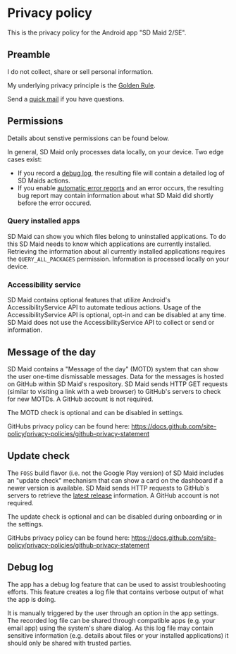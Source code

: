 # Privacy policy

This is the privacy policy for the Android app "SD Maid 2/SE".

## Preamble

I do not collect, share or sell personal information.

My underlying privacy principle is the [Golden Rule](https://en.wikipedia.org/wiki/Golden_Rule).

Send a [quick mail](mailto:support@darken.eu) if you have questions.

## Permissions

Details about senstive permissions can be found below.

In general, SD Maid only processes data locally, on your device. Two edge cases exist:

* If you record a [debug log](#debug-log), the resulting file will contain a detailed log of SD Maids actions.
* If you enable [automatic error reports](#automatic-error-reports) and an error occurs, the resulting bug report may
  contain information about what SD Maid did shortly before the error occured.

### Query installed apps

SD Maid can show you which files belong to uninstalled applications. To do this SD Maid needs to know which applications
are currently installed. Retrieving the information about all currently installed applications requires
the `QUERY_ALL_PACKAGES` permission. Information is processed locally on your device.

### Accessibility service

SD Maid contains optional features that utilize Android's AccessibilityService API to automate tedious actions. Usage of
the AccessibilityService API is optional, opt-in and can be disabled at any time. SD Maid does not use the
AccessibilityService API to collect or send or information.

## Message of the day

SD Maid contains a "Message of the day" (MOTD) system that can show the user one-time dismissable messages.
Data for the messages is hosted on GitHub within SD Maid's respository.
SD Maid sends HTTP GET requests (similar to visiting a link with a web browser) to GitHub's servers to check for new
MOTDs. A GitHub account is not required.

The MOTD check is optional and can be disabled in settings.

GitHubs privacy policy can be found here:
https://docs.github.com/site-policy/privacy-policies/github-privacy-statement

## Update check

The `FOSS` build flavor (i.e. not the Google Play version) of SD Maid includes an "update check" mechanism that can show a card on the dashboard if a newer version is available.
SD Maid sends HTTP requests to GitHub`s servers to retrieve the [latest release](https://github.com/d4rken-org/sdmaid-se/releases/latest) information. A GitHub account is not required.

The update check is optional and can be disabled during onboarding or in the settings.

GitHubs privacy policy can be found here:
https://docs.github.com/site-policy/privacy-policies/github-privacy-statement

## Debug log

The app has a debug log feature that can be used to assist troubleshooting efforts.
This feature creates a log file that contains verbose output of what the app is doing. 

It is manually triggered by the user through an option in the app settings.
The recorded log file can be shared through compatible apps (e.g. your email app) using the system's share dialog.
As this log file may contain sensitive information (e.g. details about files or your installed applications) it should only be shared with trusted parties.
